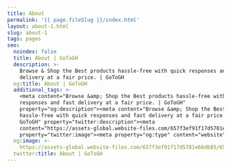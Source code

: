 ```yaml
---
title: About
permalink: '{{ page.fileSlug }}/index.html'
layout: about-1.html
slug: about-1
tags: pages
seo:
  noindex: false
  title: About | GoToGH
  description: >-
    Browse & Shop the Best products hassle-free with quick responses and fast
    delivery at a fair price. | GoToGH
  og:title: About | GoToGH
  additional_tags: >-
    <meta content="Browse &amp; Shop the Best products hassle-free with quick
    responses and fast delivery at a fair price. | GoToGH"
    property="og:description"><meta content="Browse &amp; Shop the Best products
    hassle-free with quick responses and fast delivery at a fair price. |
    GoToGH" property="twitter:description"><meta
    content="https://assets-global.website-files.com/657f3ef91f17d5781e66db85/657f41a31f17d5781e68258b_gotogh.com-p-500.png"
    property="twitter:image"><meta property="og:type" content="website">
  og:image: >-
    https://assets-global.website-files.com/657f3ef91f17d5781e66db85/657f41a31f17d5781e68258b_gotogh.com-p-500.png
  twitter:title: About | GoToGH
---
```



